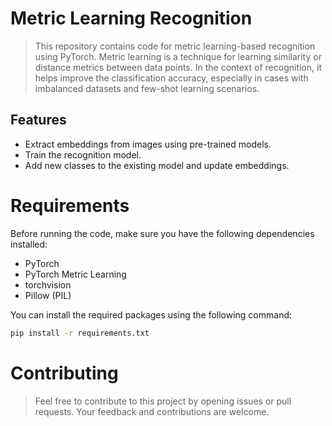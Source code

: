 # Metric Learning Recognition

 >This repository contains code for metric learning-based recognition using PyTorch. Metric learning is a technique for learning similarity or distance metrics between data points. In the context of recognition, it helps improve the classification accuracy, especially in cases with imbalanced datasets and few-shot learning scenarios.

## Features
 - Extract embeddings from images using pre-trained models.
 - Train the recognition model.
 - Add new classes to the existing model and update embeddings.

# Requirements
Before running the code, make sure you have the following dependencies installed:

 - PyTorch
 - PyTorch Metric Learning
 - torchvision
 - Pillow (PIL)

You can install the required packages using the following command:

```bash
pip install -r requirements.txt
```

# Contributing
> Feel free to contribute to this project by opening issues or pull requests. Your feedback and contributions are welcome.
